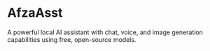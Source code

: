 # AfzaAsst
A powerful local AI assistant with chat, voice, and image generation capabilities using free, open-source models.
